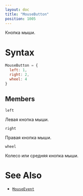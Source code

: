 ```yaml
---
layout: doc
title: "MouseButton"
position: 1005
---
```


Кнопка мыши.

# Syntax

```js
MouseButton = {
  left: 1,
  right: 2,
  wheel: 4
}
```

## Members

`left`

Левая кнопка мыши.

`right`

Правая кнопка мыши.

`wheel`

Колесо или средняя кнопка мыши.

# See Also

* [`MouseEvent`](../MouseEvent/)
